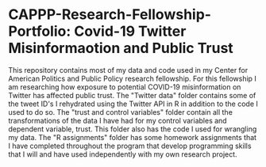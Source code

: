 # CAPPP-Research-Fellowship-Portfolio: Covid-19 Twitter Misinformaotion and Public Trust
This repository contains most of my data and code used in my Center for American Politics and Public Policy research fellowship. For this fellowship I am researching how exposure to potential COVID-19 misinformation on Twitter has affected public trust. The "Twitter data" folder contains some of the tweet ID's I rehydrated using the Twitter API in R in addition to the code I used to do so. The "trust and control variables" folder contain all the transformations of the data I have had for my control variables and dependent variable, trust. This folder also has the code I used for wrangling my data. The "R assignments" folder has some homework assignments that I have completed throughout the program that develop programming skills that I will and have used independently with my own research project. 
